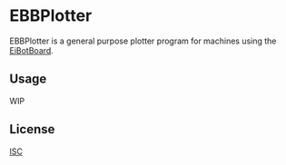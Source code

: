 # EBBPlotter

EBBPlotter is a general purpose plotter program for machines using the <a href="http://www.schmalzhaus.com/EBB/">EiBotBoard</a>.

## Usage

WIP

## License

[ISC](https://choosealicense.com/licenses/isc/)
